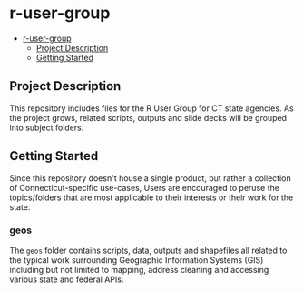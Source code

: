 # r-user-group

<!--toc:start-->
- [r-user-group](#r-user-group)
  - [Project Description](#project-description)
  - [Getting Started](#getting-started)
<!--toc:end-->

## Project Description
This repository includes files for the R User Group for CT state agencies.
As the project grows, related scripts, outputs and slide decks will be grouped into
subject folders.

## Getting Started
Since this repository doesn't house a single product, but rather 
a collection of Connecticut-specific use-cases,
Users are encouraged to peruse the topics/folders that are most applicable 
to their interests or their work for the state.  

### geos
The `geos` folder contains scripts, data, outputs and shapefiles all related
to the typical work surrounding Geographic Information Systems (GIS) including 
but not limited to mapping, address cleaning and accessing various state 
and federal APIs.

